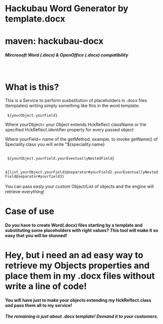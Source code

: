# Hackubau Word Generator by template.docx
<h1 class="inline"><b>maven: hackubau-docx</b></h1> <h5 class="inline"><b> Mircrosoft Word (.docx) & OpenOffice (.docx) compatibility</b></h5><br>
<h1><b>What is this?</b></h1>
This is a Service to perform susbstitution of placeholders in .docx files (templates) writing simply something like this in the word template:
<br><br>
<code> ${yourObject.yourField} </code>
<p>Where yourObject= your Object extends HckReflect className or the specified HckReflect.identifier property for every passed object</p>
<p>Where yourField= name of the getMethod. example, to invoke getName() of Speciality.class you will write "${speciality.name}</p>
<br>
<code> ${yourObject.yourField.yourEventuallyNestedField} </code>
<br><br>
<code> ${list_yourObject.yourField1@separator#yourField2.yourEventuallyNestedField@separator#yourfield3} </code>
<br>
<br>You can pass easly your custom Object/List of objects and the engine will retrieve everything!


<h1 class="lead">Case of use</h1>

<h4 class="lead">Do you have to create Word(.docx) files starting by a template and substituting some placeholders with right values?
This tool will make it so easy that you will be stunned! </h4>

<h1 class="lead">Hey, but i need an ad easy way to retrieve my Objects properties and place them in my .docx files without write a line of code!</h1>

<h4 class="lead">You will have just to make your objects extending my HckReflect.class and pass them all to my service!</h4>
<h5 class="lead">The remaining is just about .docx template! Demand it to your customers.</h5>

